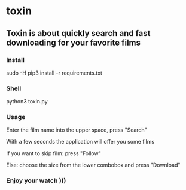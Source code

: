 # toxin

## Toxin is about quickly search and fast downloading for your favorite films

### Install
sudo -H pip3 install -r requirements.txt

### Shell
python3 toxin.py

### Usage

Enter the film name into the upper space, press "Search"

With a few seconds the application will offer you some films

If you want to skip film: press "Follow"

Else: choose the size from the lower combobox and press "Download"

### Enjoy your watch )))

